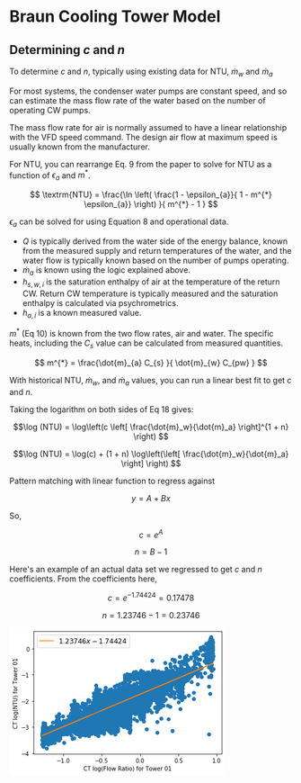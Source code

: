 # Braun Cooling Tower Model

## Determining $c$ and $n$

To determine $c$ and $n$, typically using existing data for NTU,
$\dot{m}_w$ and $\dot{m}_a$

For most systems, the condenser water pumps are constant speed, and so
can estimate the mass flow rate of the water based on the number of
operating CW pumps.

The mass flow rate for air is normally assumed to have a linear
relationship with the VFD speed command. The design air flow at maximum
speed is usually known from the manufacturer.

For NTU, you can rearrange Eq. 9 from the paper to solve for NTU as a
function of $\epsilon_a$ and $m^{*}$.

$$
\textrm{NTU} = \frac{\ln \left( \frac{1 - \epsilon_{a}}{ 1 - m^{*} \epsilon_{a}}  \right) }{ m^{*} - 1 }
$$

$\epsilon_a$ can be solved for using Equation 8 and operational data.

- $Q$ is typically derived from the water side of the energy balance,
  known from the measured supply and return temperatures of the water,
  and the water flow is typically known based on the number of pumps
  operating.
- $\dot{m}_a$ is known using the logic explained above.
- $h_{s,w,i}$ is the saturation enthalpy of air at the temperature of
  the return CW. Return CW temperature is typically measured and the
  saturation enthalpy is calculated via psychrometrics.
- $h_{a,i}$ is a known measured value.

$m^{*}$ (Eq 10) is known from the two flow rates, air and water. The
specific heats, including the $C_s$ value can be calculated from
measured quantities.

$$
m^{*} = \frac{\dot{m}_{a} C_{s} }{ \dot{m}_{w} C_{pw} }
$$

With historical NTU, $\dot{m}_w$, and $\dot{m}_a$ values, you can run a
linear best fit to get $c$ and $n$.

Taking the logarithm on both sides of Eq 18 gives:

$$\log (NTU) = \log\left(c \left[ \frac{\dot{m}_w}{\dot{m}_a}   \right]^{1 + n} \right) $$

$$\log (NTU) = \log(c) + (1 + n) \log\left(\left[ \frac{\dot{m}_w}{\dot{m}_a} \right] \right) $$

Pattern matching with linear function to regress against

$$ y = A + Bx $$

So,

$$ c = e^{A} $$

$$ n = B - 1 $$

Here's an example of an actual data set we regressed to get $c$ and $n$
coefficients. From the coefficients here,

$$ c = e^{-1.74424} = 0.17478 $$

$$ n = 1.23746 - 1 = 0.23746 $$

![](img/braun_regression.png)
